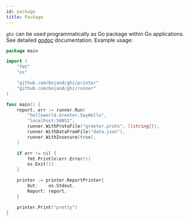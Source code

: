 ```yaml
---
id: package
title: Package
---
```


`ghz` can be used programmatically as Go package within Go applications. See detailed [godoc](https://godoc.org/github.com/bojand/ghz) documentation. Example usage:


```go
package main

import (
	"fmt"
	"os"

	"github.com/bojand/ghz/printer"
	"github.com/bojand/ghz/runner"
)

func main() {
	report, err := runner.Run(
		"helloworld.Greeter.SayHello",
		"localhost:50051",
		runner.WithProtoFile("greeter.proto", []string{}),
		runner.WithDataFromFile("data.json"),
		runner.WithInsecure(true),
	)

	if err != nil {
		fmt.Println(err.Error())
		os.Exit(1)
	}

	printer := printer.ReportPrinter{
		Out:    os.Stdout,
		Report: report,
	}

	printer.Print("pretty")
}
```
